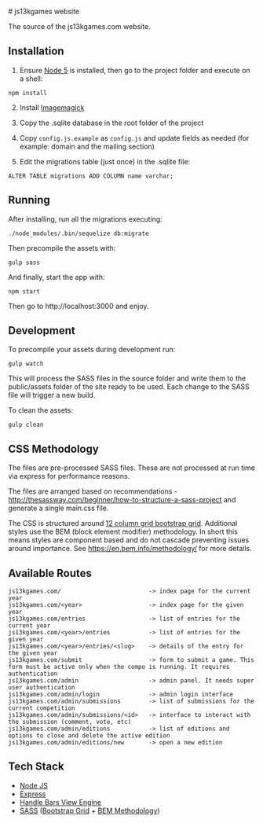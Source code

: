 # js13kgames website

The source of the js13kgames.com website.

## Installation

1. Ensure [Node 5](https://nodejs.org/en/) is installed, then go to the project folder and execute on a shell:
```
npm install
```
2. Install [Imagemagick](http://www.imagemagick.org)

3. Copy the .sqlite database in the root folder of the project

4. Copy `config.js.example` as `config.js` and update fields as needed (for example: domain and the mailing section)

5. Edit the migrations table (just once) in the .sqlite file:

```
ALTER TABLE migrations ADD COLUMN name varchar;
```


## Running

After installing, run all the migrations executing:

```
./node_modules/.bin/sequelize db:migrate
```

Then precompile the assets with:
```
gulp sass
```

And finally, start the app with:
```
npm start
```

Then go to http://localhost:3000 and enjoy.

## Development

To precompile your assets during development run:
```
gulp watch
```
This will process the SASS files in the source folder and write them to the public/assets folder of the site ready to
be used. Each change to the SASS file will trigger a new build.

To clean the assets:
```
gulp clean
```

## CSS Methodology

The files are pre-processed SASS files. These are not processed at run time via express for performance reasons.

The files are arranged based on recommendations - http://thesassway.com/beginner/how-to-structure-a-sass-project and
generate a single main.css file.

The CSS is structured around [12 column grid bootstrap grid](https://getbootstrap.com/examples/grid/). Additional
styles use the BEM (block element modifier) methodology. In short this means styles are component based and do not
cascade preventing issues around importance.
See https://en.bem.info/methodology/ for more details.

## Available Routes

```
js13kgames.com/                         -> index page for the current year
js13kgames.com/<year>                   -> index page for the given year
js13kgames.com/entries                  -> list of entries for the current year
js13kgames.com/<year>/entries           -> list of entries for the given year
js13kgames.com/<year>/entries/<slug>    -> details of the entry for the given year
js13kgames.com/submit                   -> form to submit a game. This form must be active only when the compo is running. It requires authentication
js13kgames.com/admin                    -> admin panel. It needs super user authentication
js13kgames.com/admin/login              -> admin login interface
js13kgames.com/admin/submissions        -> list of submissions for the current competition
js13kgames.com/admin/submissions/<id>   -> interface to interact with the submission (comment, vote, etc)
js13kgames.com/admin/editions           -> list of editions and options to close and delete the active edition
js13kgames.com/admin/editions/new       -> open a new edition
```

## Tech Stack

* [Node JS](https://nodejs.org/en/)
* [Express](http://expressjs.com/)
* [Handle Bars View Engine](http://handlebarsjs.com/)
* [SASS](http://sass-lang.com/guide) ([Bootstrap Grid](https://getbootstrap.com/examples/grid/) + [BEM Methodology](https://en.bem.info/methodology/))
